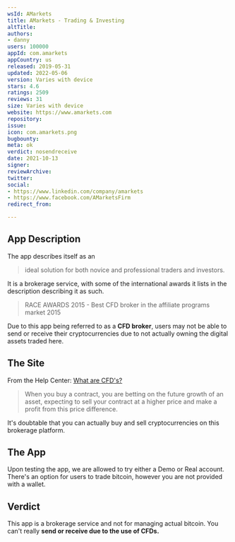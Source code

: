 ```yaml
---
wsId: AMarkets
title: AMarkets - Trading & Investing
altTitle: 
authors:
- danny
users: 100000
appId: com.amarkets
appCountry: us
released: 2019-05-31
updated: 2022-05-06
version: Varies with device
stars: 4.6
ratings: 2509
reviews: 31
size: Varies with device
website: https://www.amarkets.com
repository: 
issue: 
icon: com.amarkets.png
bugbounty: 
meta: ok
verdict: nosendreceive
date: 2021-10-13
signer: 
reviewArchive: 
twitter: 
social:
- https://www.linkedin.com/company/amarkets
- https://www.facebook.com/AMarketsFirm
redirect_from: 

---
```


## App Description

The app describes itself as an

> ideal solution for both novice and professional traders and investors.

It is a brokerage service, with some of the international awards it lists in the description describing it as such.

> RACE AWARDS 2015 -  Best CFD broker in the affiliate programs market 2015

Due to this app being referred to as a **CFD broker**, users may not be able to send or receive their cryptocurrencies due to not actually owning the digital assets traded here.

## The Site
From the Help Center: [What are CFD's?](https://www.amarkets.com/research-education/faq/tutorial/cfd/what-are-cfds/)

> When you buy a contract, you are betting on the future growth of an asset, expecting to sell your contract at a higher price and make a profit from this price difference.

It's doubtable that you can actually buy and sell cryptocurrencies on this brokerage platform.

## The App

Upon testing the app, we are allowed to try either a Demo or Real account. There's an option for users to trade bitcoin, however you are not provided with a wallet.

## Verdict

This app is a brokerage service and not for managing actual bitcoin. You can't really **send or receive due to the use of CFDs.**
